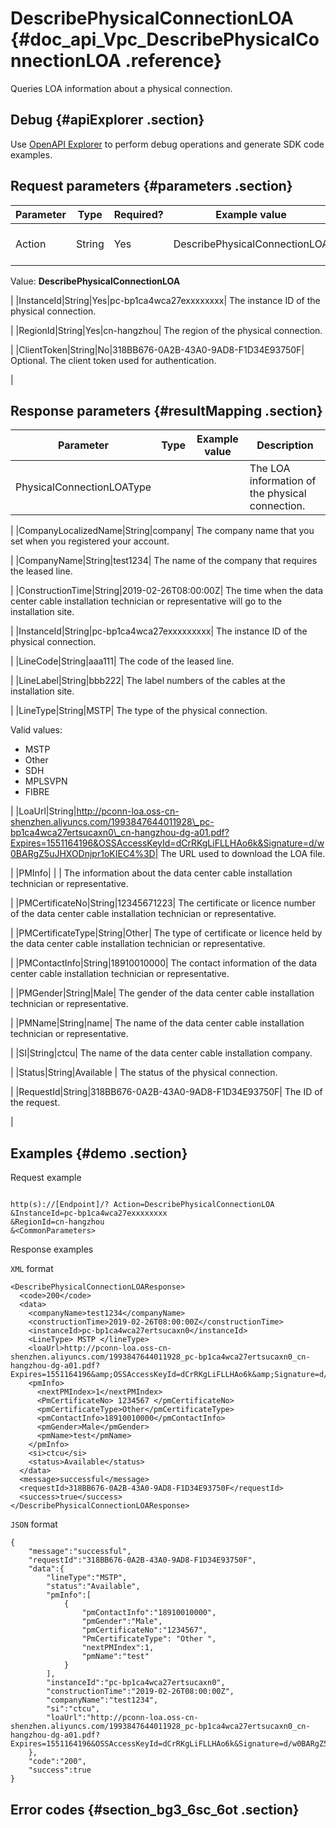 # DescribePhysicalConnectionLOA {#doc_api_Vpc_DescribePhysicalConnectionLOA .reference}

Queries LOA information about a physical connection.

## Debug {#apiExplorer .section}

Use [OpenAPI Explorer](https://api.aliyun.com/#product=Vpc&api=DescribePhysicalConnectionLOA) to perform debug operations and generate SDK code examples.

## Request parameters {#parameters .section}

|Parameter|Type|Required?|Example value|Description|
|---------|----|---------|-------------|-----------|
|Action|String|Yes|DescribePhysicalConnectionLOA| The name of this action.

 Value: **DescribePhysicalConnectionLOA**

 |
|InstanceId|String|Yes|pc-bp1ca4wca27exxxxxxxx| The instance ID of the physical connection.

 |
|RegionId|String|Yes|cn-hangzhou| The region of the physical connection.

 |
|ClientToken|String|No|318BB676-0A2B-43A0-9AD8-F1D34E93750F| Optional. The client token used for authentication.

 |

## Response parameters {#resultMapping .section}

|Parameter|Type|Example value|Description|
|---------|----|-------------|-----------|
|PhysicalConnectionLOAType| | | The LOA information of the physical connection.

 |
|CompanyLocalizedName|String|company| The company name that you set when you registered your account.

 |
|CompanyName|String|test1234| The name of the company that requires the leased line.

 |
|ConstructionTime|String|2019-02-26T08:00:00Z| The time when the data center cable installation technician or representative will go to the installation site.

 |
|InstanceId|String|pc-bp1ca4wca27exxxxxxxxx| The instance ID of the physical connection.

 |
|LineCode|String|aaa111| The code of the leased line.

 |
|LineLabel|String|bbb222| The label numbers of the cables at the installation site.

 |
|LineType|String|MSTP| The type of the physical connection.

 Valid values:

 -   MSTP
-   Other
-   SDH
-   MPLSVPN
-   FIBRE

 |
|LoaUrl|String|http://pconn-loa.oss-cn-shenzhen.aliyuncs.com/1993847644011928\_pc-bp1ca4wca27ertsucaxn0\_cn-hangzhou-dg-a01.pdf?Expires=1551164196&OSSAccessKeyId=dCrRKgLiFLLHAo6k&Signature=d/w0BARgZ5uJHXODnjpr1oKIEC4%3D| The URL used to download the LOA file.

 |
|PMInfo| | | The information about the data center cable installation technician or representative.

 |
|PMCertificateNo|String|12345671223| The certificate or licence number of the data center cable installation technician or representative.

 |
|PMCertificateType|String|Other| The type of certificate or licence held by the data center cable installation technician or representative.

 |
|PMContactInfo|String|18910010000| The contact information of the data center cable installation technician or representative.

 |
|PMGender|String|Male| The gender of the data center cable installation technician or representative.

 |
|PMName|String|name| The name of the data center cable installation technician or representative.

 |
|SI|String|ctcu| The name of the data center cable installation company.

 |
|Status|String|Available | The status of the physical connection.

 |
|RequestId|String|318BB676-0A2B-43A0-9AD8-F1D34E93750F| The ID of the request.

 |

## Examples {#demo .section}

Request example

``` {#request_demo}

http(s)://[Endpoint]/? Action=DescribePhysicalConnectionLOA
&InstanceId=pc-bp1ca4wca27exxxxxxxx
&RegionId=cn-hangzhou
&<CommonParameters>

```

Response examples

`XML` format

``` {#xml_return_success_demo}
<DescribePhysicalConnectionLOAResponse>
  <code>200</code>
  <data>
    <companyName>test1234</companyName>
    <constructionTime>2019-02-26T08:00:00Z</constructionTime>
    <instanceId>pc-bp1ca4wca27ertsucaxn0</instanceId>
    <LineType> MSTP </lineType>
    <loaUrl>http://pconn-loa.oss-cn-shenzhen.aliyuncs.com/1993847644011928_pc-bp1ca4wca27ertsucaxn0_cn-hangzhou-dg-a01.pdf?Expires=1551164196&amp;OSSAccessKeyId=dCrRKgLiFLLHAo6k&amp;Signature=d/w0BARgZ5uJHXODnjpr1oKIEC4%3D</loaUrl>
    <pmInfo>
      <nextPMIndex>1</nextPMIndex>
      <PmCertificateNo> 1234567 </pmCertificateNo>
      <pmCertificateType>Other</pmCertificateType>
      <pmContactInfo>18910010000</pmContactInfo>
      <pmGender>Male</pmGender>
      <pmName>test</pmName>
    </pmInfo>
    <si>ctcu</si>
    <status>Available</status>
  </data>
  <message>successful</message>
  <requestId>318BB676-0A2B-43A0-9AD8-F1D34E93750F</requestId>
  <success>true</success>
</DescribePhysicalConnectionLOAResponse>

```

`JSON` format

``` {#json_return_success_demo}
{
	"message":"successful",
	"requestId":"318BB676-0A2B-43A0-9AD8-F1D34E93750F",
	"data":{
		"lineType":"MSTP",
		"status":"Available",
		"pmInfo":[
			{
				"pmContactInfo":"18910010000",
				"pmGender":"Male",
				"pmCertificateNo":"1234567",
				"PmCertificateType": "Other ",
				"nextPMIndex":1,
				"pmName":"test"
			}
		],
		"instanceId":"pc-bp1ca4wca27ertsucaxn0",
		"constructionTime":"2019-02-26T08:00:00Z",
		"companyName":"test1234",
		"si":"ctcu",
		"loaUrl":"http://pconn-loa.oss-cn-shenzhen.aliyuncs.com/1993847644011928_pc-bp1ca4wca27ertsucaxn0_cn-hangzhou-dg-a01.pdf?Expires=1551164196&OSSAccessKeyId=dCrRKgLiFLLHAo6k&Signature=d/w0BARgZ5uJHXODnjpr1oKIEC4%3D"
	},
	"code":"200",
	"success":true
}
```

## Error codes {#section_bg3_6sc_6ot .section}

